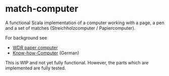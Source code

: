 # match-computer
A functional Scala implementation of a computer working with a page, a pen and a set of matches (Streichholzcomputer / Papiercomputer).

For background see
* [WDR paper computer](https://en.wikipedia.org/wiki/WDR_paper_computer)
* [Know-how-Computer](https://de.wikipedia.org/wiki/Know-how-Computer) (German)


This is WIP and not yet fully functional. However, the parts which are implemented are fully tested.
